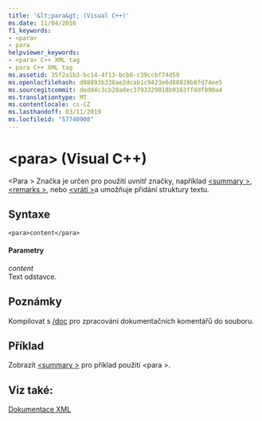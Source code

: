 ```yaml
---
title: '&lt;para&gt; (Visual C++)'
ms.date: 11/04/2016
f1_keywords:
- <para>
- para
helpviewer_keywords:
- <para> C++ XML tag
- para C++ XML tag
ms.assetid: 35f2a1b3-bc14-4f13-bcb0-c39ccbf74d59
ms.openlocfilehash: d08893b338ae2dcab1c9423e6d88828b8fd74ee5
ms.sourcegitcommit: dedd4c3cb28adec3793329018b9163ffddf890a4
ms.translationtype: MT
ms.contentlocale: cs-CZ
ms.lasthandoff: 03/11/2019
ms.locfileid: "57740908"
---
```

# <a name="ltparagt-visual-c"></a>&lt;para&gt; (Visual C++)

\<Para > Značka je určen pro použití uvnitř značky, například [ \<summary >](../ide/summary-visual-cpp.md), [ \<remarks >](../ide/remarks-visual-cpp.md), nebo [ \<vrátí >](../ide/returns-visual-cpp.md)a umožňuje přidání struktury textu.

## <a name="syntax"></a>Syntaxe

```
<para>content</para>
```

#### <a name="parameters"></a>Parametry

*content*<br/>
Text odstavce.

## <a name="remarks"></a>Poznámky

Kompilovat s [/doc](../build/reference/doc-process-documentation-comments-c-cpp.md) pro zpracování dokumentačních komentářů do souboru.

## <a name="example"></a>Příklad

Zobrazit [ \<summary >](../ide/summary-visual-cpp.md) pro příklad použití \<para >.

## <a name="see-also"></a>Viz také:

[Dokumentace XML](../ide/xml-documentation-visual-cpp.md)
